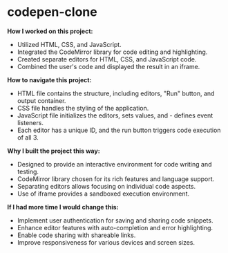 # codepen-clone

**How I worked on this project:**

- Utilized HTML, CSS, and JavaScript.
- Integrated the CodeMirror library for code editing and highlighting.
- Created separate editors for HTML, CSS, and JavaScript code.
- Combined the user's code and displayed the result in an iframe.

**How to navigate this project:**

- HTML file contains the structure, including editors, "Run" button, and output container.
- CSS file handles the styling of the application.
- JavaScript file initializes the editors, sets values, and - defines event listeners.
- Each editor has a unique ID, and the run button triggers code execution of all 3.

**Why I built the project this way:**

- Designed to provide an interactive environment for code writing and testing.
- CodeMirror library chosen for its rich features and language support.
- Separating editors allows focusing on individual code aspects.
- Use of iframe provides a sandboxed execution environment.

**If I had more time I would change this:**

- Implement user authentication for saving and sharing code snippets.
- Enhance editor features with auto-completion and error highlighting.
- Enable code sharing with shareable links.
- Improve responsiveness for various devices and screen sizes.
